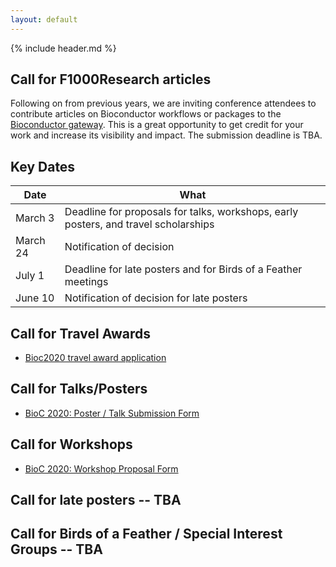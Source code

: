 ```yaml
---
layout: default
---
```


{% include header.md %}

## Call for F1000Research articles

Following on from previous years, we are inviting conference attendees to
contribute articles on Bioconductor workflows or packages to the [Bioconductor
gateway](https://f1000research.com/gateways/bioconductor/about-this-gateway). This is a great opportunity to get credit for your work and increase
its visibility and impact. The submission deadline is TBA.

## Key Dates

| Date     | What |
| -------- | -------------------------------------- |
| March 3  | Deadline for proposals for talks, workshops, early posters, and travel scholarships |
| March 24 | Notification of decision |
| July 1   | Deadline for late posters and for Birds of a Feather meetings |
| June 10  | Notification of decision for late posters |

## Call for Travel Awards

- [Bioc2020 travel award application](https://docs.google.com/forms/d/e/1FAIpQLSdr__Ox7kWpTV0lwjJ7skD617HcWFQmPrJqyMpVN27darvZQg/)

## Call for Talks/Posters

- [BioC 2020: Poster / Talk Submission Form](https://docs.google.com/forms/d/e/1FAIpQLSfMdX7Oo3C6gDMdNhgZ2x_vkCMVCcYbmjldUvcaILQv63Hjcw/closedform)

## Call for Workshops

- [BioC 2020: Workshop Proposal Form](https://docs.google.com/forms/d/e/1FAIpQLSce0VNXf4j27Ftu-wbI53ibTtLJxak4zLDCXyKZDdUU9QY7Rg/closedform)

## Call for late posters -- TBA

## Call for Birds of a Feather / Special Interest Groups -- TBA



